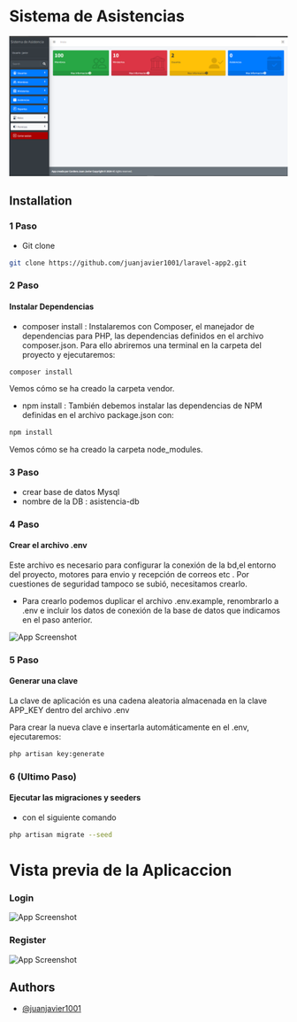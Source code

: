 
# Sistema de Asistencias 

![](https://github.com/juanjavier1001/laravel-app2/blob/master/principal.png)

## Installation

### 1 Paso   
- Git clone

```bash
git clone https://github.com/juanjavier1001/laravel-app2.git
```
### 2 Paso   
#### Instalar Dependencias 

- composer install : Instalaremos con Composer, el manejador de dependencias para PHP, las dependencias definidos en el archivo composer.json.
Para ello abriremos una terminal en la carpeta del proyecto y ejecutaremos:
```bash
composer install
```
Vemos cómo se ha creado la carpeta vendor.

- npm install : También debemos instalar las dependencias de NPM definidas en el archivo package.json con:
```bash
npm install
```
Vemos cómo se ha creado la carpeta node_modules.

### 3 Paso   
- crear base de datos Mysql 
- nombre de la DB : asistencia-db

### 4 Paso   
#### Crear el archivo .env  

 Este archivo es necesario para configurar la conexión de la bd,el entorno del proyecto, motores para envio y recepción de correos etc . 
 Por cuestiones de seguridad tampoco se subió, necesitamos crearlo.

- Para crearlo podemos duplicar el archivo .env.example, renombrarlo a .env e incluir los datos de conexión de la base de datos que indicamos en el paso anterior.

![App Screenshot](https://via.placeholder.com/468x300?text=App+Screenshot+Here)

### 5 Paso 
#### Generar una clave 
La clave de aplicación es una cadena aleatoria almacenada en la clave APP_KEY dentro del archivo .env

Para crear la nueva clave e insertarla automáticamente en el .env, ejecutaremos:

```bash
php artisan key:generate
```
### 6 (Ultimo Paso)
#### Ejecutar las migraciones y seeders
- con el siguiente comando 
```bash
php artisan migrate --seed
```



# Vista previa de la Aplicaccion

### Login

![App Screenshot](https://via.placeholder.com/468x300?text=App+Screenshot+Here)

### Register 
![App Screenshot](https://via.placeholder.com/468x300?text=App+Screenshot+Here)
## Authors

- [@juanjavier1001](https://www.github.com/juanjavier1001)

